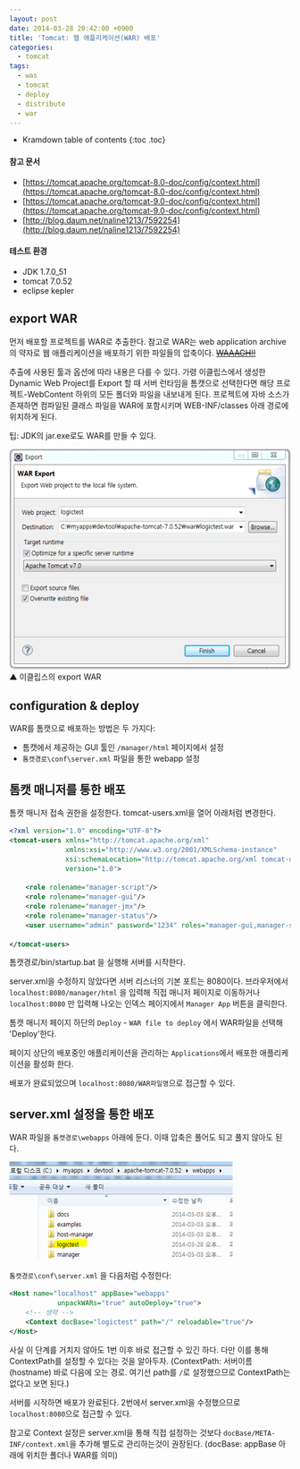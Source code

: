 ```yaml
---
layout: post
date: 2014-03-28 20:42:00 +0900
title: 'Tomcat: 웹 애플리케이션(WAR) 배포'
categories:
  - tomcat
tags:
  - was
  - tomcat
  - deploy
  - distribute
  - war
---
```


* Kramdown table of contents
{:toc .toc}

#### 참고 문서

- [https://tomcat.apache.org/tomcat-8.0-doc/config/context.html](https://tomcat.apache.org/tomcat-8.0-doc/config/context.html)
- [https://tomcat.apache.org/tomcat-9.0-doc/config/context.html](https://tomcat.apache.org/tomcat-9.0-doc/config/context.html)
- [http://blog.daum.net/naline1213/7592254](http://blog.daum.net/naline1213/7592254)

#### 테스트 환경

- JDK 1.7.0_51
- tomcat 7.0.52
- eclipse kepler

## export WAR

먼저 배포할 프로젝트를 WAR로 추출한다. 참고로 WAR는 web application archive의 약자로 웹 애플리케이션을 배포하기 위한 파일들의 압축이다. ~~[WAAAGH!!](https://namu.wiki/w/WAAAGH!!)~~

추출에 사용된 툴과 옵션에 따라 내용은 다를 수 있다. 가령 이클립스에서 생성한 Dynamic Web Project를 Export 할 때 서버 런타임을 톰캣으로 선택한다면 해당 프로젝트-WebContent 하위의 모든 폴더와 파일을 내보내게 된다. 프로젝트에 자바 소스가 존재하면 컴파일된 클래스 파일을 WAR에 포함시키며 WEB-INF/classes 아래 경로에 위치하게 된다.

팁: JDK의 jar.exe로도 WAR를 만들 수 있다.

![▲ 이클립스의 export WAR](/images/eclipse-webapp-extract-to-war.png)
▲ 이클립스의 export WAR

## configuration & deploy

WAR를 톰캣으로 배포하는 방법은 두 가지다:

- 톰캣에서 제공하는 GUI 툴인 `/manager/html` 페이지에서 설정
- `톰캣경로\conf\server.xml` 파일을 통한 webapp 설정

## 톰캣 매니저를 통한 배포

톰캣 매니저 접속 권한을 설정한다. tomcat-users.xml을 열어 아래처럼 변경한다.

```xml
<?xml version="1.0" encoding="UTF-8"?>
<tomcat-users xmlns="http://tomcat.apache.org/xml"
              xmlns:xsi="http://www.w3.org/2001/XMLSchema-instance"
              xsi:schemaLocation="http://tomcat.apache.org/xml tomcat-users.xsd"
              version="1.0">

    <role rolename="manager-script"/>
    <role rolename="manager-gui"/>
    <role rolename="manager-jmx"/>
    <role rolename="manager-status"/>
    <user username="admin" password="1234" roles="manager-gui,manager-script,manager-status,manager-jmx"/>

</tomcat-users>
```

톰캣경로/bin/startup.bat 을 실행해 서버를 시작한다.

server.xml을 수정하지 않았다면 서버 리스너의 기본 포트는 8080이다. 브라우저에서 `localhost:8080/manager/html` 을 입력해 직접 매니저 페이지로 이동하거나 `localhost:8080` 만 입력해 나오는 인덱스 페이지에서 `Manager App` 버튼을 클릭한다.

톰캣 매니저 페이지 하단의 `Deploy` - `WAR file to deploy` 에서 WAR파일을 선택해 'Deploy'한다.

페이지 상단의 배포중인 애플리케이션을 관리하는 `Applications`에서 배포한 애플리케이션을 활성화 한다.

배포가 완료되었으며 `localhost:8080/WAR파일명`으로 접근할 수 있다.

## server.xml 설정을 통한 배포

WAR 파일을 `톰캣경로\webapps` 아래에 둔다. 이때 압축은 풀어도 되고 풀지 않아도 된다.

![](/images/webapp-extract-to-war-via-server-xml.png)

`톰캣경로\conf\server.xml` 을 다음처럼 수정한다:

```xml
<Host name="localhost" appBase="webapps"
            unpackWARs="true" autoDeploy="true">
    <!-- 생략 -->
    <Context docBase="logictest" path="/" reloadable="true"/>
</Host>
```

사실 이 단계를 거치지 않아도 1번 이후 바로 접근할 수 있긴 하다. 다만 이를 통해 ContextPath를 설정할 수 있다는 것을 알아두자. (ContextPath: 서버이름(hostname) 바로 다음에 오는 경로. 여기선 path를 `/`로 설정했으므로 ContextPath는 없다고 보면 된다.)

서버를 시작하면 배포가 완료된다. 2번에서 server.xml을 수정했으므로 `localhost:8080`으로 접근할 수 있다.

참고로 Context 설정은 server.xml을 통해 직접 설정하는 것보다 `docBase/META-INF/context.xml`을 추가해 별도로 관리하는것이 권장된다. (docBase: appBase 아래에 위치한 폴더나 WAR를 의미)
